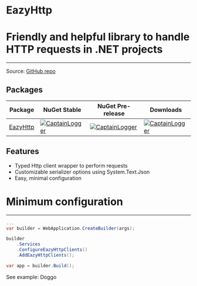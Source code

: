 # EazyHttp
Friendly and helpful library to handle HTTP requests in .NET projects
=====================================================================

------------------------------------------------------------------
Source: [GitHub repo](https://github.com/ceccomil/eazy-http)

Packages
--------
| Package | NuGet Stable | NuGet Pre-release | Downloads |
| ------- | ------------ | ----------------- | --------- | 
| [EazyHttp](https://www.nuget.org/packages/EazyHttp) | [![CaptainLogger](https://img.shields.io/nuget/v/EazyHttp.svg)](https://www.nuget.org/packages/EazyHttp) | [![CaptainLogger](https://img.shields.io/nuget/vpre/EazyHttp.svg)](https://www.nuget.org/packages/EazyHttp/) | [![CaptainLogger](https://img.shields.io/nuget/dt/EazyHttp.svg)](https://www.nuget.org/packages/EazyHttp/) |

Features
--------
- Typed Http client wrapper to perform requests
- Customizable serializer options using System.Text.Json
- Easy, minimal configuration

Minimum configuration
=====================================
-------------------------------------

```csharp
...
var builder = WebApplication.CreateBuilder(args);

builder
    .Services
    .ConfigureEazyHttpClients()
    .AddEazyHttpClients();

var app = builder.Build();
```
See example: Doggo


